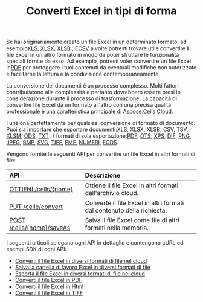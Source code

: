 ﻿---
title: Converti Excel in tipi di forma
second_title: Aspose.Cells Cloud Documen
linktitle: Conversione
type: docs
url: /it/convert/
aliases: [/convert-excel/]
keywords: Convert excel files to kinds of format files
description: Aspose.Cells Cloud REST API supporta la conversione di file Excel in tipi di file di formato. L'SDK supporta tipi di linguaggi di sviluppo. Includono Android, C#, Go, Java, NodeJS, Perl, PHP, Python, Ruby e swift
weight: 30
---
 Se hai originariamente creato un file Excel in un determinato formato, ad esempio[XLS](https://docs.fileformat.com/spreadsheet/xls/), [XLSX](https://docs.fileformat.com/spreadsheet/xlsx/), [XLSB](https://docs.fileformat.com/spreadsheet/xlsb/) , E[CSV](https://docs.fileformat.com/spreadsheet/csv/) a volte potresti trovare utile convertire il file Excel in un altro formato in modo da poter sfruttare le funzionalità speciali fornite da esso. Ad esempio, potresti voler convertire un file Excel in[PDF](https://docs.fileformat.com/pdf/) per proteggere i tuoi contenuti da eventuali modifiche non autorizzate e facilitarne la lettura e la condivisione contemporaneamente.

 La conversione dei documenti è un processo complesso. Molti fattori contribuiscono alla complessità e pertanto dovrebbero essere presi in considerazione durante il processo di trasformazione. La capacità di convertire file Excel da un formato all'altro con una precisa qualità professionale è una caratteristica principale di Aspose.Cells Cloud.

 Funziona perfettamente per qualsiasi conversione di formato di documento. Puoi sia importare che esportare documenti:[XLS](https://docs.fileformat.com/spreadsheet/xls/), [XLSX](https://docs.fileformat.com/spreadsheet/xlsx/), [XLSB](https://docs.fileformat.com/spreadsheet/xlsb/), [CSV](https://docs.fileformat.com/spreadsheet/csv/), [TSV](https://docs.fileformat.com/spreadsheet/tsv/), [XLSM](https://docs.fileformat.com/spreadsheet/xlsm/), [ODS](https://docs.fileformat.com/spreadsheet/ods/), [TXT](https://docs.fileformat.com/word-processing/txt/) . I formati di sola esportazione:[PDF](https://docs.fileformat.com/pdf/), [OTS](https://docs.fileformat.com/spreadsheet/ots/), [XPS](https://docs.fileformat.com/page-description-language/xps/), [DIF](https://docs.fileformat.com/spreadsheet/dif/), [PNG](https://docs.fileformat.com/Image/png/), [JPEG](https://docs.fileformat.com/image/jpeg/), [BMP](https://docs.fileformat.com/image/bmp/), [SVG](https://docs.fileformat.com/page-description-language/svg/), [TIFF](https://docs.fileformat.com/image/tiff/), [EMF](https://docs.fileformat.com/image/emf/), [NUMERI](https://docs.fileformat.com/spreadsheet/numbers/), [FODS](https://docs.fileformat.com/spreadsheet/fods/).

Vengono fornite le seguenti API per convertire un file Excel in altri formati di file:

|API|Descrizione|
|:- |:- |
|[OTTIENI /cells/{nome}](https://apireference.aspose.cloud/cells/#/Workbook/GetWorkBook)|Ottiene il file Excel in altri formati dall'archivio cloud.|
|[PUT /celle/convert](https://apireference.aspose.cloud/cells/#/Workbook/PutConvertWorkBook)|Converte il file Excel in altri formati dal contenuto della richiesta.|
|[POST /cells/{nome}/saveAs](https://apireference.aspose.cloud/cells/#/SaveAs/PostDocumentSaveAs)|Salva il file Excel come file di altri formati nella memoria.|

I seguenti articoli spiegano ogni API in dettaglio e contengono cURL ed esempi SDK di ogni API:

- [Converti il file Excel in diversi formati di file nel cloud](/cells/it/convert/excel-to-different-formats/)
- [Salva la cartella di lavoro Excel in diversi formati di file](/cells/it/saveas-other-formats/)
- [Esporta il file Excel in diversi formati di file nel cloud](/cells/it/export-different-formats/)
- [Converti il file Excel in PDF](/cells/it/convert/excel-to-pdf)
- [Converti il file Excel in Html](/cells/it/convert/excel-to-html)
- [Converti il file Excel in TIFF](/cells/it/convert/excel-to-tiff)
